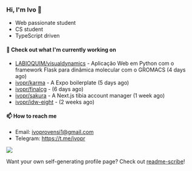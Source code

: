 ### Hi, I'm Ivo 👋

* Web passionate student
* CS student
* TypeScript driven

#### 👷 Check out what I'm currently working on

- [LABIOQUIM/visualdynamics](https://github.com/LABIOQUIM/visualdynamics) - Aplicação Web em Python com o framework Flask para dinâmica molecular com o GROMACS (4 days ago)
- [ivopr/karma](https://github.com/ivopr/karma) - A Expo boilerplate (5 days ago)
- [ivopr/finalcg](https://github.com/ivopr/finalcg) -  (6 days ago)
- [ivopr/sakura](https://github.com/ivopr/sakura) - A Next.js tibia account manager (1 week ago)
- [ivopr/idw-eight](https://github.com/ivopr/idw-eight) -  (2 weeks ago)

#### 📫 How to reach me

- Email: [ivoprovensi1@gmail.com](mailto://ivoprovensi1@gmail.com)
- Telegram: https://t.me/ivopr

![](https://github-readme-stats.vercel.app/api/top-langs/?username=ivopr&layout=compact&theme=react)

Want your own self-generating profile page? Check out [readme-scribe](https://github.com/muesli/readme-scribe)!

